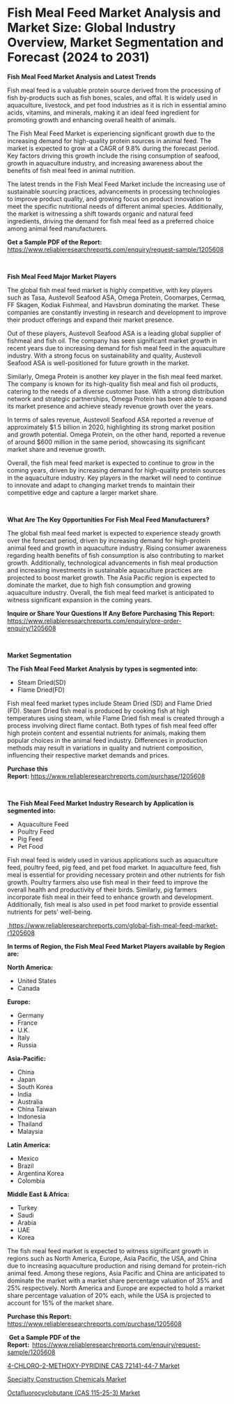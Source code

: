 <p><h1>Fish Meal Feed Market Analysis and Market Size: Global Industry Overview, Market Segmentation and Forecast (2024 to 2031)</h1></p><p><strong>Fish Meal Feed Market Analysis and Latest Trends</strong></p>
<p><p>Fish meal feed is a valuable protein source derived from the processing of fish by-products such as fish bones, scales, and offal. It is widely used in aquaculture, livestock, and pet food industries as it is rich in essential amino acids, vitamins, and minerals, making it an ideal feed ingredient for promoting growth and enhancing overall health of animals.</p><p>The Fish Meal Feed Market is experiencing significant growth due to the increasing demand for high-quality protein sources in animal feed. The market is expected to grow at a CAGR of 9.8% during the forecast period. Key factors driving this growth include the rising consumption of seafood, growth in aquaculture industry, and increasing awareness about the benefits of fish meal feed in animal nutrition.</p><p>The latest trends in the Fish Meal Feed Market include the increasing use of sustainable sourcing practices, advancements in processing technologies to improve product quality, and growing focus on product innovation to meet the specific nutritional needs of different animal species. Additionally, the market is witnessing a shift towards organic and natural feed ingredients, driving the demand for fish meal feed as a preferred choice among animal feed manufacturers.</p></p>
<p><strong>Get a Sample PDF of the Report:&nbsp;</strong> <a href="https://www.reliableresearchreports.com/enquiry/request-sample/1205608">https://www.reliableresearchreports.com/enquiry/request-sample/1205608</a></p>
<p>&nbsp;</p>
<p><strong>Fish Meal Feed Major Market Players</strong></p>
<p><p>The global fish meal feed market is highly competitive, with key players such as Tasa, Austevoll Seafood ASA, Omega Protein, Coomarpes, Cermaq, FF Skagen, Kodiak Fishmeal, and Havsbrun dominating the market. These companies are constantly investing in research and development to improve their product offerings and expand their market presence.</p><p>Out of these players, Austevoll Seafood ASA is a leading global supplier of fishmeal and fish oil. The company has seen significant market growth in recent years due to increasing demand for fish meal feed in the aquaculture industry. With a strong focus on sustainability and quality, Austevoll Seafood ASA is well-positioned for future growth in the market.</p><p>Similarly, Omega Protein is another key player in the fish meal feed market. The company is known for its high-quality fish meal and fish oil products, catering to the needs of a diverse customer base. With a strong distribution network and strategic partnerships, Omega Protein has been able to expand its market presence and achieve steady revenue growth over the years.</p><p>In terms of sales revenue, Austevoll Seafood ASA reported a revenue of approximately $1.5 billion in 2020, highlighting its strong market position and growth potential. Omega Protein, on the other hand, reported a revenue of around $600 million in the same period, showcasing its significant market share and revenue growth.</p><p>Overall, the fish meal feed market is expected to continue to grow in the coming years, driven by increasing demand for high-quality protein sources in the aquaculture industry. Key players in the market will need to continue to innovate and adapt to changing market trends to maintain their competitive edge and capture a larger market share.</p></p>
<p>&nbsp;</p>
<p><strong>What Are The Key Opportunities For Fish Meal Feed Manufacturers?</strong></p>
<p><p>The global fish meal feed market is expected to experience steady growth over the forecast period, driven by increasing demand for high-protein animal feed and growth in aquaculture industry. Rising consumer awareness regarding health benefits of fish consumption is also contributing to market growth. Additionally, technological advancements in fish meal production and increasing investments in sustainable aquaculture practices are projected to boost market growth. The Asia Pacific region is expected to dominate the market, due to high fish consumption and growing aquaculture industry. Overall, the fish meal feed market is anticipated to witness significant expansion in the coming years.</p></p>
<p><strong>Inquire or Share Your Questions If Any Before Purchasing This Report:</strong> <a href="https://www.reliableresearchreports.com/enquiry/pre-order-enquiry/1205608">https://www.reliableresearchreports.com/enquiry/pre-order-enquiry/1205608</a></p>
<p>&nbsp;</p>
<p><strong>Market Segmentation</strong></p>
<p><strong>The Fish Meal Feed Market Analysis by types is segmented into:</strong></p>
<p><ul><li>Steam Dried(SD)</li><li>Flame Dried(FD)</li></ul></p>
<p><p>Fish meal feed market types include Steam Dried (SD) and Flame Dried (FD). Steam Dried fish meal is produced by cooking fish at high temperatures using steam, while Flame Dried fish meal is created through a process involving direct flame contact. Both types of fish meal feed offer high protein content and essential nutrients for animals, making them popular choices in the animal feed industry. Differences in production methods may result in variations in quality and nutrient composition, influencing their respective market demands and prices.</p></p>
<p><strong>Purchase this Report:&nbsp;</strong><a href="https://www.reliableresearchreports.com/purchase/1205608">https://www.reliableresearchreports.com/purchase/1205608</a></p>
<p>&nbsp;</p>
<p><strong>The Fish Meal Feed Market Industry Research by Application is segmented into:</strong></p>
<p><ul><li>Aquaculture Feed</li><li>Poultry Feed</li><li>Pig Feed</li><li>Pet Food</li></ul></p>
<p><p>Fish meal feed is widely used in various applications such as aquaculture feed, poultry feed, pig feed, and pet food market. In aquaculture feed, fish meal is essential for providing necessary protein and other nutrients for fish growth. Poultry farmers also use fish meal in their feed to improve the overall health and productivity of their birds. Similarly, pig farmers incorporate fish meal in their feed to enhance growth and development. Additionally, fish meal is also used in pet food market to provide essential nutrients for pets' well-being.</p></p>
<p><a href="https://www.reliableresearchreports.com/global-fish-meal-feed-market-r1205608">&nbsp;https://www.reliableresearchreports.com/global-fish-meal-feed-market-r1205608</a></p>
<p><strong>In terms of Region, the Fish Meal Feed Market Players available by Region are:</strong></p>
<p>
    <p> <strong> North America: </strong>
        <ul>
            <li>United States</li>
            <li>Canada</li>
        </ul>
        </p> 
    <p> <strong> Europe: </strong>
        <ul>
            <li>Germany</li>
            <li>France</li>
            <li>U.K.</li>
            <li>Italy</li>
            <li>Russia</li>
        </ul>
        </p> 
    <p> <strong> Asia-Pacific: </strong>
        <ul>
            <li>China</li>
            <li>Japan</li>
            <li>South Korea</li>
            <li>India</li>
            <li>Australia</li>
            <li>China Taiwan</li>
            <li>Indonesia</li>
            <li>Thailand</li>
            <li>Malaysia</li>
        </ul>
        </p> 
    <p> <strong> Latin America: </strong>
        <ul>
            <li>Mexico</li>
            <li>Brazil</li>
            <li>Argentina Korea</li>
            <li>Colombia</li>
        </ul>
        </p> 
    <p> <strong> Middle East & Africa: </strong>
        <ul>
            <li>Turkey</li>
            <li>Saudi</li>
            <li>Arabia</li>
            <li>UAE</li>
            <li>Korea</li>
        </ul>
    </p>
    </p>
<p><p>The fish meal feed market is expected to witness significant growth in regions such as North America, Europe, Asia Pacific, the USA, and China due to increasing aquaculture production and rising demand for protein-rich animal feed. Among these regions, Asia Pacific and China are anticipated to dominate the market with a market share percentage valuation of 35% and 25% respectively. North America and Europe are expected to hold a market share percentage valuation of 20% each, while the USA is projected to account for 15% of the market share.</p></p>
<p><strong>Purchase this Report: </strong><a href="https://www.reliableresearchreports.com/purchase/1205608">https://www.reliableresearchreports.com/purchase/1205608</a></p>
<p>&nbsp;<strong>Get a Sample PDF of the Report:&nbsp;&nbsp;</strong><a href="https://www.reliableresearchreports.com/enquiry/request-sample/1205608">https://www.reliableresearchreports.com/enquiry/request-sample/1205608</a></p>
<p><strong></strong></p>
<p><p><a href="https://github.com/dancokkoe288/Market-Research-Report-List-1/blob/main/4-chloro-2-methoxy-pyridine-cas-72141-44-7-market.md">4-CHLORO-2-METHOXY-PYRIDINE CAS 72141-44-7 Market</a></p><p><a href="https://github.com/kumertitash/Market-Research-Report-List-1/blob/main/specialty-construction-chemicals-market.md">Specialty Construction Chemicals Market</a></p><p><a href="https://github.com/mdkiwi4kiwi/Market-Research-Report-List-1/blob/main/octafluorocyclobutane-cas-115-25-3-market.md">Octafluorocyclobutane (CAS 115-25-3) Market</a></p></p>